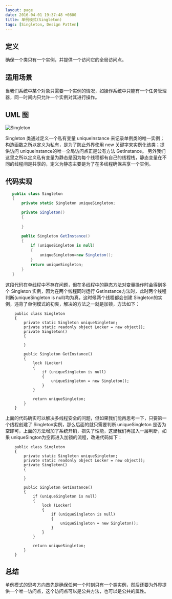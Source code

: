 ```yaml
---
layout: page
date: 2016-04-01 19:37:48 +0800 
title: 单例模式(Singleton)
tags: [Singleton, Design Patten]
---
```



## 定义

确保一个类只有一个实例，并提供一个访问它的全局访问点。

## 适用场景

当我们系统中某个对象只需要一个实例的情况，如操作系统中只能有一个任务管理器，同一时间内只允许一个实例对其进行操作。

## UML 图

![Singleton](http://www.plantuml.com/plantuml/png/SoWkIImgAStDuIhEpimhI2nAp5L8paaiBdOiAIdAJ2ejIVLCpiyBpgnALJ3W0aie16VcfUUabkJdLNFfbkPb5fQcUkO1JSbBJhM2It7fmfaQcbpQxgabC3KQcaYgQhaSKlDIWBO30000)

Singleton 类通过定义一个私有变量 uniqueInstance 来记录单例类的唯一实例；构造函数之所以定义为私有，是为了防止外界使用 new 关键字来实例化该类；提供访问 uniqueInstance的唯一全局访问点正是公有方法 GetInstance。
另外我们这里之所以定义私有变量为静态是因为每个线程都有自己的线程栈，静态变量在不同的线程间是共享的，定义为静态主要是为了在多线程确保共享一个实例。

## 代码实现

``` csharp
   public class Singleton
   {
       private static Singleton uniqueSingleton;

       private Singleton()
       {
           
       }

       public Singleton GetInstance()
       {
           if (uniqueSingleton is null)
           {
               uniqueSingleton=new Singleton();
           }
           return uniqueSingleton;
       }
   }
```

这段代码在单线程中不存在问题，但在多线程中的静态方法对变量操作时会得到多个 Singleton 实例，因为在两个线程同时运行 GetInstance方法时，此时两个线程判断(uniqueSingleton is null)均为真，这时候两个线程都会创建 Singleton的实例，违背了单例模式的初衷，解决的方法之一就是加锁，方法如下：

```CSharp
    public class Singleton
    {
        private static Singleton uniqueSingleton;
        private static readonly object Locker = new object();
        private Singleton()
        {

        }

        public Singleton GetInstance()
        {
            lock (Locker)
            {
                if (uniqueSingleton is null)
                {
                    uniqueSingleton = new Singleton();
                }
            }

            return uniqueSingleton;
        }
    }
```

上面的代码确实可以解决多线程安全的问题，但如果我们能再思考一下，只要第一个线程创建了 Singleton实例，那么后面的就只需要判断 uniqueSingleton 是否为空即可，上面的方法增加了系统开销，损失了性能，这里我们再加入一层判断，如果 uniqueSington为空再进入加锁的流程，改进代码如下：

```CSharp
    public class Singleton
    {
        private static Singleton uniqueSingleton;
        private static readonly object Locker = new object();
        private Singleton()
        {

        }

        public Singleton GetInstance()
        {
            if (uniqueSingleton is null)
            {
                lock (Locker)
                {
                    if (uniqueSingleton is null)
                    {
                        uniqueSingleton = new Singleton();
                    }
                }
            }

            return uniqueSingleton;
        }
    }
```

## 总结

单例模式的思考方向首先是确保任何一个时刻只有一个类实例，然后还要为外界提供一个唯一访问点，这个访问点可以是公共方法，也可以是公共的属性。
